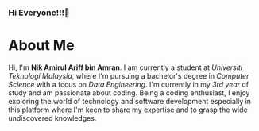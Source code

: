 ### Hi Everyone!!!👋
<html>
<body>
    <h1>About Me</h1>
    <p>
        Hi, I'm <strong>Nik Amirul Ariff bin Amran</strong>. I am currently a student at <em>Universiti Teknologi Malaysia</em>, where I'm pursuing a bachelor's degree in <em>Computer Science</em> with a focus on <em>Data Engineering</em>. I'm currently in my <em>3rd year</em> of study and am passionate about coding. Being a coding enthusiast, I enjoy exploring the world of technology and software development especially in this platform where I'm keen to share my expertise and to grasp the wide undiscovered knowledges.
    </p>
</body>
</html>


  

